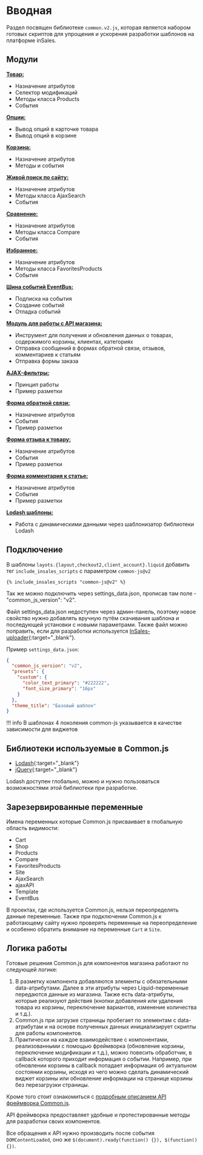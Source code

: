 # Вводная

Раздел посвящен библиотеке `common.v2.js`, которая является набором готовых скриптов для упрощения и ускорения разработки шаблонов на платформе inSales.

## Модули

**[Товар:](/common.v2.js/2Products/)**

- Назначение атрибутов
- Селектор модификаций
- Методы класса Products
- События

**[Опции:](/common.v2.js/ui-accessories/)**

- Вывод опций в карточке товара
- Вывод опций в корзине

**[Корзина:](/common.v2.js/3Cart/)**

- Назначение атрибутов
- Методы и события

**[Живой поиск по сайту:](/common.v2.js/4AjaxSearch/)**

- Назначение атрибутов
- Методы класса AjaxSearch
- События

**[Сравнение:](/common.v2.js/5Compare/)**

- Назначение атрибутов
- Методы класса Compare
- События

**[Избранное:](/common.v2.js/6FavoritesProducts/)**

- Назначение атрибутов
- Методы класса FavoritesProducts
- События

**[Шина событий EventBus:](/common.v2.js/7EventBus/)**

- Подписка на события
- Создание событий
- Отладка событий

**[Модуль для работы с API магазина:](/common.v2.js/8ajaxAPI/)**

- Инструмент для получения и обновления данных о товарах, содержимого корзины, клиентах, категориях
- Отправка сообщений в формах обратной связи, отзывов, комментариев к статьям
- Отправка формы заказа

**[AJAX-фильтры:](/common.v2.js/9ui-ajax-filters/)**

- Принцип работы
- Пример разметки

**[Форма обратной связи:](/common.v2.js/10ui-feedback/)**

- Назначение атрибутов
- События
- Пример разметки

**[Форма отзыва к товару:](/common.v2.js/ui-reviews/)**

- Назначение атрибутов
- События
- Пример разметки

**[Форма комментария к статье:](/common.v2.js/ui-comments/)**

- Назначение атрибутов
- События
- Пример разметки

**[Lodash шаблоны:](/common.v2.js/12Template/)**

- Работа с динамическими данными через шаблонизатор библиотеки Lodash

## Подключение

В шаблоны `layots.{layout,checkout2,client_account}.liquid` добавить тег `include_insales_scripts` с параметром `common-js@v2`

```
{% include_insales_scripts "common-js@v2" %}
```

Так же можно подключить через settings_data.json, прописав там поле - "common_js_version": "v2".

Файл settings_data.json недоступен через админ-панель, поэтому новое свойство нужно добавлять вручную путём скачивания шаблона и последующей установки с новыми параметрами. Также файл можно поправить, если для разработки используется [InSales-uploader](https://insales.github.io/insales-uploader/){:target="_blank"}.

Пример `settings_data.json`:
```json
{
  "common_js_version": "v2",
  "presets": {
    "custom": {
      "color_text_primary": "#222222",
      "font_size_primary": "16px"
    }
  },
  "theme_title": "Базовый шаблон"
}
```

!!! info
    В шаблонах 4 поколения common-js указывается в качестве зависимости для виджетов

## Библиотеки используемые в Common.js

- [Lodash](https://lodash.com/docs/){:target="_blank"}
- [jQuery](http://jquery.com/){:target="_blank"}

Lodash доступен глобально, можно и нужно пользоваться возможностями этой библиотеки при разработке.

## Зарезервированные переменные

Имена переменных которые Common.js присваивает в глобальную область видимости:

- Cart
- Shop
- Products
- Compare
- FavoritesProducts
- Site
- AjaxSearch
- ajaxAPI
- Template
- EventBus

В проектах, где используется Common.js, нельзя переопределять данные переменные. Также при подключении Common.js к работающему сайту нужно проверять переменные на переопределение и особенно обратить внимание на переменные `Cart` и `Site`.

## Логика работы

Готовые решения Common.js для компонентов магазина работают по следующей логике:

1. В разметку компонента добавляются элементы с обязательными data-атрибутами. Далее в эти атрибуты через Liquid-переменные передаются данные из магазина. Также есть data-атрибуты, которые реализуют действия (кнопки добавления или удаления товара из корзины, переключение вариантов, изменение количества и т.д.).
2. Common.js при загрузке страницы пробегает по элементам с data-атрибутам и на основе полученных данных инициализирует скрипты для работы компонентов.
3. Практически на каждое взаимодействие с компонентами, реализованными с помощью фреймворка (обновление корзины, переключение модификации и т.д.), можно повесить обработчик, в callback которого приходит информация о событии. Например, при обновлении корзины в callback попадает информация об актуальном состоянии корзины, исходя из чего можно сделать динамический виджет корзины или обновление информации на странице корзины без перезагрузки страницы.

Кроме того стоит ознакомиться с [подробным описанием API фреймворка Common.js](/common.v2.js/ajaxAPI/).

API фреймворка предоставляет удобные и протестированные методы для разработки своих компонентов.

Все обращения к API нужно производить после события `DOMContentLoaded`, оно же `$(document).ready(function() {}), $(function() {})`.
